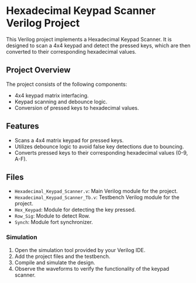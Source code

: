 # Hexadecimal Keypad Scanner Verilog Project

This Verilog project implements a Hexadecimal Keypad Scanner. It is designed to scan a 4x4 keypad and detect the pressed keys, which are then converted to their corresponding hexadecimal values.

## Project Overview

The project consists of the following components:
- 4x4 keypad matrix interfacing.
- Keypad scanning and debounce logic.
- Conversion of pressed keys to hexadecimal values.

## Features

- Scans a 4x4 matrix keypad for pressed keys.
- Utilizes debounce logic to avoid false key detections due to bouncing.
- Converts pressed keys to their corresponding hexadecimal values (0-9, A-F).

## Files

- `Hexadecimal_Keypad_Scanner.v`: Main Verilog module for the project.
- `Hexadecimal_Keypad_Scanner_Tb.v`: Testbench Verilog module for the project.
- `Hex_Keypad`: Module for detecting the key pressed.
- `Row_Sig`: Module to detect Row.
- `Synch`: Module fort synchronizer.


### Simulation

1. Open the simulation tool provided by your Verilog IDE.
2. Add the project files and the testbench.
3. Compile and simulate the design.
4. Observe the waveforms to verify the functionality of the keypad scanner.


